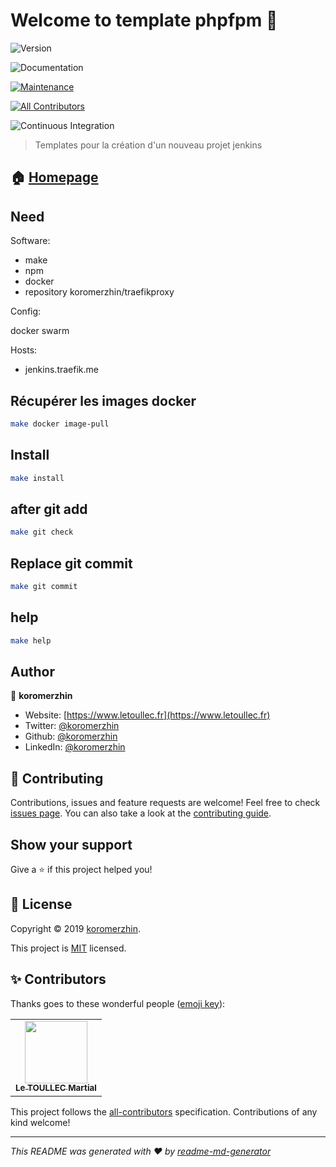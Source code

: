 # Welcome to template phpfpm 👋

![Version](https://img.shields.io/badge/version-1.0.0-blue.svg?cacheSeconds=2592000)

![Documentation](https://img.shields.io/badge/documentation-yes-brightgreen.svg)

[![Maintenance](https://img.shields.io/badge/Maintained%3F-yes-green.svg)](https://github.com/koromerzhin/template-jenkins/graphs/commit-activity)

<!-- ALL-CONTRIBUTORS-BADGE:START - Do not remove or modify this section -->
[![All Contributors](https://img.shields.io/badge/all_contributors-1-orange.svg?style=flat-square)](#contributors)
<!-- ALL-CONTRIBUTORS-BADGE:END -->

![Continuous Integration](https://github.com/koromerzhin/template-jenkins/workflows/Continuous%20Integration/badge.svg?branch=develop)

</p>

> Templates pour la création d'un nouveau projet jenkins

## 🏠 [Homepage](https://github.com/koromerzhin/template-jenkins#readme)

## Need

Software:

- make
- npm
- docker
- repository koromerzhin/traefikproxy

Config:

docker swarm

Hosts:

- jenkins.traefik.me

## Récupérer les images docker

``` sh
make docker image-pull
```

## Install

``` sh
make install
```

## after git add

``` sh
make git check
```

## Replace git commit

``` sh
make git commit
```

## help

``` sh
make help
```

## Author

👤 **koromerzhin**

- Website: [https://www.letoullec.fr](https://www.letoullec.fr)
- Twitter: [@koromerzhin](https://twitter.com/koromerzhin)
- Github: [@koromerzhin](https://github.com/koromerzhin)
- LinkedIn: [@koromerzhin](https://linkedin.com/in/koromerzhin)

## 🤝 Contributing

Contributions, issues and feature requests are welcome!
Feel free to check [issues page](https://github.com/koromerzhin/template-jenkins/issues).
You can also take a look at the [contributing guide](
    https://github.com/koromerzhin/template-jenkins/blob/develop/CONTRIBUTING.md
    ).

## Show your support

Give a ⭐️ if this project helped you!

## 📝 License

Copyright © 2019 [koromerzhin](https://github.com/koromerzhin).

This project is [MIT](
    https://github.com/koromerzhin/template-jenkins/blob/develop/LICENSE
    ) licensed.

## ✨ Contributors

Thanks goes to these wonderful people ([emoji key](https://allcontributors.org/docs/en/emoji-key)):

<!-- ALL-CONTRIBUTORS-LIST:START - Do not remove or modify this section -->
<!-- prettier-ignore-start -->
<!-- markdownlint-disable -->
<table>
  <tr>
    <td align="center"><a href="https://github.com/koromerzhin"><img src="https://avatars0.githubusercontent.com/u/308012?v=4" width="100px;" alt=""/><br /><sub><b>Le TOULLEC Martial</b></sub></a></td>
  </tr>
</table>

<!-- markdownlint-enable -->
<!-- prettier-ignore-end -->
<!-- ALL-CONTRIBUTORS-LIST:END -->

This project follows the [all-contributors](https://github.com/all-contributors/all-contributors)
specification. Contributions of any kind welcome!

---

_This README was generated with ❤️ by
[readme-md-generator](https://github.com/kefranabg/readme-md-generator)_

